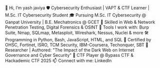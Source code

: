 👋 Hi, I’m yash javiya
🛡️ Cybersecurity Enthusiast | VAPT & CTF Learner | M.Sc. IT Cybersecurity Student
🎓 Pursuing M.Sc. IT Cybersecurity @ Ganpat University | B.E. Mechatronics @ GCET
🧰 Skilled in Web & Network Penetration Testing, Digital Forensics & OSINT
🧪 Tools I work with: Burp Suite, Nmap, SQLmap, Metasploit, Wireshark, Nessus, Nuclei & more
🛠️ Programming in Python, Bash, JavaScript, HTML, and SQL
📜 Certified by OHSC, Fortinet, ISRO, TCM Security, IBM-Coursera, Techonquer, SBT
📄 Researcher | Authored: "The Impact of the Dark Web on Internet Governance and Cyber Security"
🎯 CTF Player @ Bypass CTF & Hackademic CTF 2025
📫 Connect with me: LinkedIn



<!---
yashjaviya111/yashjaviya111 is a ✨ special ✨ repository because its `README.md` (this file) appears on your GitHub profile.
You can click the Preview link to take a look at your changes.
--->
